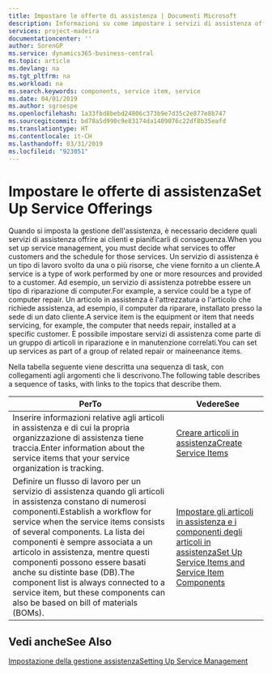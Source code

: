 ```yaml
---
title: Impostare le offerte di assistenza | Documenti Microsoft
description: Informazioni su come impostare i servizi di assistenza offerti ai clienti.
services: project-madeira
documentationcenter: ''
author: SorenGP
ms.service: dynamics365-business-central
ms.topic: article
ms.devlang: na
ms.tgt_pltfrm: na
ms.workload: na
ms.search.keywords: components, service item, service
ms.date: 04/01/2019
ms.author: sgroespe
ms.openlocfilehash: 1a33fbd8bebd24806c373b9e7d35c2e877e8b747
ms.sourcegitcommit: bd78a5d990c9e83174da1409076c22df8b35eafd
ms.translationtype: HT
ms.contentlocale: it-CH
ms.lasthandoff: 03/31/2019
ms.locfileid: "923051"
---
```

# <a name="set-up-service-offerings"></a><span data-ttu-id="707bd-103">Impostare le offerte di assistenza</span><span class="sxs-lookup"><span data-stu-id="707bd-103">Set Up Service Offerings</span></span>
<span data-ttu-id="707bd-104">Quando si imposta la gestione dell'assistenza, è necessario decidere quali servizi di assistenza offrire ai clienti e pianificarli di conseguenza.</span><span class="sxs-lookup"><span data-stu-id="707bd-104">When you set up service management, you must decide what services to offer customers and the schedule for those services.</span></span> <span data-ttu-id="707bd-105">Un servizio di assistenza è un tipo di lavoro svolto da una o più risorse, che viene fornito a un cliente.</span><span class="sxs-lookup"><span data-stu-id="707bd-105">A service is a type of work performed by one or more resources and provided to a customer.</span></span> <span data-ttu-id="707bd-106">Ad esempio, un servizio di assistenza potrebbe essere un tipo di riparazione di computer.</span><span class="sxs-lookup"><span data-stu-id="707bd-106">For example, a service could be a type of computer repair.</span></span> <span data-ttu-id="707bd-107">Un articolo in assistenza è l'attrezzatura o l'articolo che richiede assistenza, ad esempio, il computer da riparare, installato presso la sede di un dato cliente.</span><span class="sxs-lookup"><span data-stu-id="707bd-107">A service item is the equipment or item that needs servicing, for example, the computer that needs repair, installed at a specific customer.</span></span> <span data-ttu-id="707bd-108">È possibile impostare servizi di assistenza come parte di un gruppo di articoli in riparazione e in manutenzione correlati.</span><span class="sxs-lookup"><span data-stu-id="707bd-108">You can set up services as part of a group of related repair or maineenance items.</span></span>  
  
<span data-ttu-id="707bd-109">Nella tabella seguente viene descritta una sequenza di task, con collegamenti agli argomenti che li descrivono.</span><span class="sxs-lookup"><span data-stu-id="707bd-109">The following table describes a sequence of tasks, with links to the topics that describe them.</span></span>  
  
|<span data-ttu-id="707bd-110">**Per**</span><span class="sxs-lookup"><span data-stu-id="707bd-110">**To**</span></span>|<span data-ttu-id="707bd-111">**Vedere**</span><span class="sxs-lookup"><span data-stu-id="707bd-111">**See**</span></span>|  
|------------|-------------|  
|<span data-ttu-id="707bd-112">Inserire informazioni relative agli articoli in assistenza e di cui la propria organizzazione di assistenza tiene traccia.</span><span class="sxs-lookup"><span data-stu-id="707bd-112">Enter information about the service items that your service organization is tracking.</span></span>|[<span data-ttu-id="707bd-113">Creare articoli in assistenza</span><span class="sxs-lookup"><span data-stu-id="707bd-113">Create Service Items</span></span>](service-how-to-create-service-items.md)|  
|<span data-ttu-id="707bd-114">Definire un flusso di lavoro per un servizio di assistenza quando gli articoli in assistenza constano di numerosi componenti.</span><span class="sxs-lookup"><span data-stu-id="707bd-114">Establish a workflow for service when the service items consists of several components.</span></span> <span data-ttu-id="707bd-115">La lista dei componenti è sempre associata a un articolo in assistenza, mentre questi componenti possono essere basati anche su distinte base (DB).</span><span class="sxs-lookup"><span data-stu-id="707bd-115">The component list is always connected to a service item, but these components can also be based on bill of materials (BOMs).</span></span>|[<span data-ttu-id="707bd-116">Impostare gli articoli in assistenza e i componenti degli articoli in assistenza</span><span class="sxs-lookup"><span data-stu-id="707bd-116">Set Up Service Items and Service Item Components</span></span>](service-how-setup-service-items.md)|  
  
## <a name="see-also"></a><span data-ttu-id="707bd-117">Vedi anche</span><span class="sxs-lookup"><span data-stu-id="707bd-117">See Also</span></span>  
[<span data-ttu-id="707bd-118">Impostazione della gestione assistenza</span><span class="sxs-lookup"><span data-stu-id="707bd-118">Setting Up Service Management</span></span>](service-setup-service.md)   